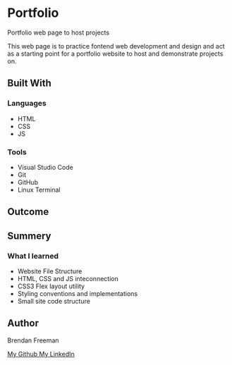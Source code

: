 # Portfolio
Portfolio web page to host projects

This web page is to practice fontend web development and design and act as a starting point for a portfolio website to host and demonstrate projects on.

<h2>Built With</h2>
<h3>Languages</h3>
<ul>
 <li>HTML</li>
 <li>CSS</li>
 <li>JS</li>
</ul>

<h3> Tools </h3>
<ul>
 <li>Visual Studio Code</li>
 <li>Git</li>
 <li>GitHub</li>
 <li>Linux Terminal</li>
</ul>

<h2>Outcome</h2>



<h2>Summery</h2>
<h3>What I learned</h3>
<ul>
 <li>Website File Structure</li>
 <li>HTML, CSS and JS inteconnection</li>
 <li>CSS3 Flex layout utility</li>
 <li>Styling conventions and implementations</li>
 <li>Small site code structure</li>
</ul>

<h2>Author</h2>
<p>Brendan Freeman</p>

<a href="https://github.com/BrendanFreeman1"> My Github </a>
<a href="https://linkedin.com/in/BrendanFreeman1"> My LinkedIn </a>

